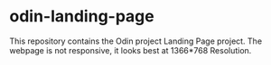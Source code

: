 # odin-landing-page
This repository contains the Odin project Landing Page project. The webpage is not responsive, it looks best at 1366*768 Resolution.
